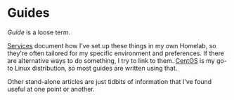 # Guides

*Guide* is a loose term.

[Services](./services/) document how I've set up these things in my own Homelab, so they're often tailored for my specific environment and preferences. If there are alternative ways to do something, I try to link to them. [CentOS](https://www.centos.org/) is my go-to Linux distribution, so most guides are written using that.

Other stand-alone articles are just tidbits of information that I've found useful at one point or another.

